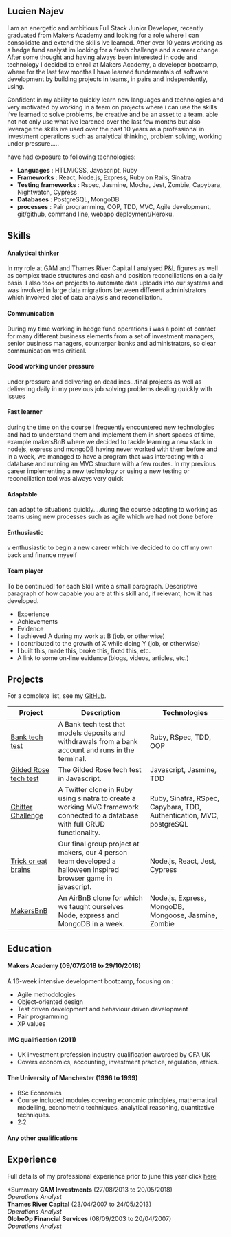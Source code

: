 ## Lucien Najev

I am an energetic and ambitious Full Stack Junior Developer, recently graduated from Makers Academy and looking for a role where I can consolidate and extend the skills ive learned. After over 10 years working as a hedge fund analyst im looking for a fresh challenge and a career change. After some thought and having always been interested in code and technology I decided to enroll at Makers Academy, a developer bootcamp, where for the last few months I have learned fundamentals of software development by building projects in teams, in pairs and independently, using.

Confident in my ability to quickly learn new languages and technologies and very motivated by working in a team on projects where i can use the skills i've learned to solve problems, be creative and be an asset to a team. able not not only use what ive learened over the last few months but also leverage the skills ive used over the past 10 years as a professional in investment operations such as analytical thinking, problem solving, working under pressure.....

have had exposure to following technologies:
- **Languages** : HTLM/CSS, Javascript, Ruby
- **Frameworks** : React, Node.js, Express, Ruby on Rails, Sinatra
- **Testing frameworks** : Rspec, Jasmine, Mocha, Jest, Zombie, Capybara, Nightwatch, Cypress
- **Databases** : PostgreSQL, MongoDB
- **processes** : Pair programming, OOP, TDD, MVC, Agile development, git/github, command line, webapp deployment/Heroku.



## Skills

#### Analytical thinker
In my role at GAM and Thames River Capital I analysed P&L figures as well as complex trade structures and cash and position reconciliations on a daily basis. I also took on projects to automate data uploads into our systems and was involved in large data migrations between different administrators which involved alot of data analysis and reconciliation.
#### Communication
During my time working in hedge fund operations i was a point of contact for many different business elements from a set of investment managers, senior business managers, counterpar banks and administrators, so clear communication was critical.
#### Good working under pressure
under pressure and delivering on deadlines...final projects as well as delivering daily in my previous job solving problems dealing quickly with issues
#### Fast learner
during the time on the course i frequently encountered new technologies and had to understand them and implement them in short spaces of time, example makersBnB where we decided to tackle learning a new stack in nodejs, express and mongoDB having never worked with them before and in a week, we managed to have a program that was interacting with a database and running an MVC structure with a few routes. In my previous career implementing a new technology or using a new testing or reconciliation tool was always very quick
#### Adaptable
can adapt to situations quickly....during the course adapting to working as teams using new processes such as agile which we had not done before
#### Enthusiastic
v enthusiastic to begin a new career which ive decided to do off my own back and finance myself 
#### Team player
To be continued! for each Skill write a small paragraph.
Descriptive paragraph of how capable you are at this skill and, if relevant, how it has developed.
- Experience
- Achievements
- Evidence
- I achieved A during my work at B (job, or otherwise)
- I contributed to the growth of X while doing Y (job, or otherwise)
- I built this, made this, broke this, fixed this, etc.
- A link to some on-line evidence (blogs, videos, articles, etc.)

## Projects

For a complete list, see my [GitHub](https://github.com/Lucx14?tab=repositories).

| Project   | Description | Technologies |
|---        |---         |---           |
| [Bank tech test](https://github.com/Lucx14/bank-tech-test) | A Bank tech test that models deposits and withdrawals from a bank account and runs in the terminal. | Ruby, RSpec, TDD, OOP |
|[Gilded Rose tech test](https://github.com/Lucx14/GildedRose-Refactoring-Kata)| The Gilded Rose tech test in Javascript. | Javascript, Jasmine, TDD|
| [Chitter Challenge](https://github.com/Lucx14/chitter-challenge) | A Twitter clone in Ruby using sinatra to create a working MVC framework connected to a database with full CRUD functionality. | Ruby, Sinatra, RSpec, Capybara, TDD, Authentication, MVC, postgreSQL |
| [Trick or eat brains](https://github.com/Lucx14/zombie-infection) | Our final group project at makers, our 4 person team developed a halloween inspired browser game in javascript. | Node.js, React, Jest, Cypress |
| [MakersBnB](https://github.com/Lucx14/makersBNB) | An AirBnB clone for which we taught ourselves Node, express and MongoDB in a week. | Node.js, Express, MongoDB, Mongoose, Jasmine, Zombie |

## Education

#### Makers Academy (09/07/2018 to 29/10/2018)

A 16-week intensive development bootcamp, focusing on :

- Agile methodologies
- Object-oriented design
- Test driven development and behaviour driven development
- Pair programming
- XP values

#### IMC qualification (2011)
- UK investment profession industry qualification awarded by CFA UK
- Covers economics, accounting, investment practice, regulation, ethics.

#### The University of Manchester (1996 to 1999)

- BSc Economics
- Course included modules covering economic principles, mathematical modelling, econometric techniques, analytical reasoning, quantitative techniques.
- 2:2


#### Any other qualifications

## Experience

Full details of my professional experience prior to june this year click [here](https://www.linkedin.com/in/lucien-najev-a012a876)

*Summary
**GAM Investments** (27/08/2013 to 20/05/2018)    
*Operations Analyst*  
**Thames River Capital** (23/04/2007 to 24/05/2013)   
*Operations Analyst*  
**GlobeOp Financial Services** (08/09/2003 to 20/04/2007)   
*Operations Analyst*  






